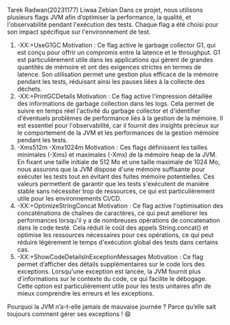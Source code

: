 Tarek Radwan(20231177) Liwaa Zebian
Dans ce projet, nous utilisons plusieurs flags JVM afin d’optimiser la performance, la qualité, et l'observabilité pendant l'exécution des tests. Chaque flag a été choisi pour son impact spécifique sur l'environnement de test.

1. -XX:+UseG1GC
Motivation : Ce flag active le garbage collector G1, qui est conçu pour offrir un compromis entre la latence et le throughput. G1 est particulièrement utile dans les applications qui gèrent de grandes quantités de mémoire et ont des exigences strictes en termes de latence. Son utilisation permet une gestion plus efficace de la mémoire pendant les tests, réduisant ainsi les pauses liées à la collecte des déchets.
2. -XX:+PrintGCDetails
Motivation : Ce flag active l'impression détaillée des informations de garbage collection dans les logs. Cela permet de suivre en temps réel l'activité du garbage collector et d'identifier d'éventuels problèmes de performance liés à la gestion de la mémoire. Il est essentiel pour l'observabilité, car il fournit des insights précieux sur le comportement de la JVM et les performances de la gestion mémoire pendant les tests.
3. -Xms512m -Xmx1024m
Motivation : Ces flags définissent les tailles minimales (-Xms) et maximales (-Xmx) de la mémoire heap de la JVM. En fixant une taille initiale de 512 Mo et une taille maximale de 1024 Mo, nous assurons que la JVM dispose d'une mémoire suffisante pour exécuter les tests tout en évitant des fuites mémoire potentielles. Ces valeurs permettent de garantir que les tests s'exécutent de manière stable sans nécessiter trop de ressources, ce qui est particulièrement utile pour les environnements CI/CD.
4. -XX:+OptimizeStringConcat
Motivation : Ce flag active l'optimisation des concaténations de chaînes de caractères, ce qui peut améliorer les performances lorsqu'il y a de nombreuses opérations de concatenation dans le code testé. Cela réduit le coût des appels String.concat() et optimise les ressources nécessaires pour ces opérations, ce qui peut réduire légèrement le temps d'exécution global des tests dans certains cas.
5. -XX:+ShowCodeDetailsInExceptionMessages
Motivation : Ce flag permet d’afficher des détails supplémentaires sur le code lors des exceptions. Lorsqu'une exception est lancée, la JVM fournit plus d'informations sur le contexte du code, ce qui facilite le débogage. Cette option est particulièrement utile pour les tests unitaires afin de mieux comprendre les erreurs et les exceptions.

Pourquoi la JVM n’a-t-elle jamais de mauvaise journée ? Parce qu’elle sait toujours comment gérer ses exceptions ! 😄
